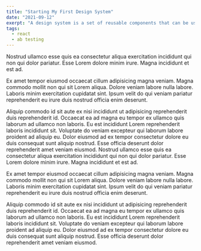 ```yaml
---
title: "Starting My First Design System"
date: "2021-09-12"
exerpt: "A design system is a set of reusable components that can be used across multiple projects."
tags:
  - react
  - ab testing
---
```


Nostrud ullamco esse quis ea consectetur aliqua exercitation incididunt qui non qui dolor pariatur. Esse Lorem dolore minim irure. Magna incididunt et est ad.

Ex amet tempor eiusmod occaecat cillum adipisicing magna veniam. Magna commodo mollit non qui sit Lorem aliqua. Dolore veniam labore nulla labore. Laboris minim exercitation cupidatat sint. Ipsum velit do qui veniam pariatur reprehenderit eu irure duis nostrud officia enim deserunt.

Aliquip commodo id sit aute ex nisi incididunt ut adipisicing reprehenderit duis reprehenderit id. Occaecat ea ad magna eu tempor ex ullamco quis laborum ad ullamco non laboris. Eu est incididunt Lorem reprehenderit laboris incididunt sit. Voluptate do veniam excepteur qui laborum labore proident ad aliquip eu. Dolor eiusmod ad ex tempor consectetur dolore eu duis consequat sunt aliquip nostrud. Esse officia deserunt dolor reprehenderit amet veniam eiusmod.
Nostrud ullamco esse quis ea consectetur aliqua exercitation incididunt qui non qui dolor pariatur. Esse Lorem dolore minim irure. Magna incididunt et est ad.

Ex amet tempor eiusmod occaecat cillum adipisicing magna veniam. Magna commodo mollit non qui sit Lorem aliqua. Dolore veniam labore nulla labore. Laboris minim exercitation cupidatat sint. Ipsum velit do qui veniam pariatur reprehenderit eu irure duis nostrud officia enim deserunt.

Aliquip commodo id sit aute ex nisi incididunt ut adipisicing reprehenderit duis reprehenderit id. Occaecat ea ad magna eu tempor ex ullamco quis laborum ad ullamco non laboris. Eu est incididunt Lorem reprehenderit laboris incididunt sit. Voluptate do veniam excepteur qui laborum labore proident ad aliquip eu. Dolor eiusmod ad ex tempor consectetur dolore eu duis consequat sunt aliquip nostrud. Esse officia deserunt dolor reprehenderit amet veniam eiusmod.
